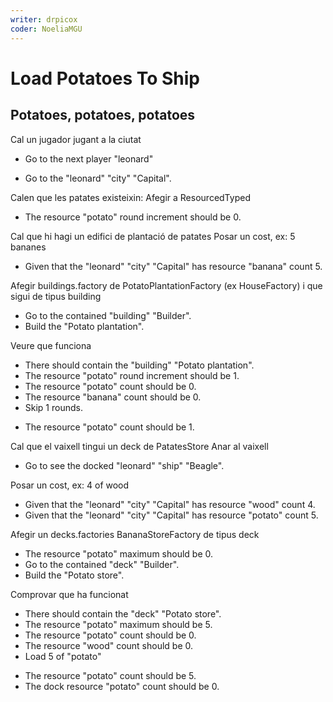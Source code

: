```yaml
---
writer: drpicox
coder: NoeliaMGU
---
```


# Load Potatoes To Ship

## Potatoes, potatoes, potatoes
Cal un jugador jugant a la ciutat
 * Go to the next player "leonard"
 <!-- SNAPSHOT status=200 -->
 * Go to the "leonard" "city" "Capital".

Calen que les patates existeixin:
Afegir a ResourcedTyped
 * The resource "potato" round increment should be 0.

Cal que hi hagi un edifici de plantació de patates
Posar un cost, ex: 5 bananes
 * Given that the "leonard" "city" "Capital" has resource "banana" count 5.

Afegir buildings.factory de PotatoPlantationFactory (ex HouseFactory) i que sigui de tipus building
 * Go to the contained "building" "Builder".
 * Build the "Potato plantation".
 <!-- SNAPSHOT status=200 -->

Veure que funciona
 * There should contain the "building" "Potato plantation".
 * The resource "potato" round increment should be 1.
 * The resource "potato" count should be 0.
 * The resource "banana" count should be 0.
 * Skip 1 rounds.
 <!-- SNAPSHOT status=200 -->
 * The resource "potato" count should be 1.

Cal que el vaixell tingui un deck de PatatesStore
Anar al vaixell
 * Go to see the docked "leonard" "ship" "Beagle".

Posar un cost, ex: 4 of wood
 * Given that the "leonard" "city" "Capital" has resource "wood" count 4.
 * Given that the "leonard" "city" "Capital" has resource "potato" count 5.

Afegir un decks.factories BananaStoreFactory de tipus deck
 * The resource "potato" maximum should be 0.
 * Go to the contained "deck" "Builder".
 * Build the "Potato store".
 <!-- SNAPSHOT status=200 -->

Comprovar que ha funcionat
 * There should contain the "deck" "Potato store".
 * The resource "potato" maximum should be 5.
 * The resource "potato" count should be 0.
 * The resource "wood" count should be 0.
 * Load 5 of "potato"
 <!-- SNAPSHOT status=200 -->
 * The resource "potato" count should be 5.
 * The dock resource "potato" count should be 0.
